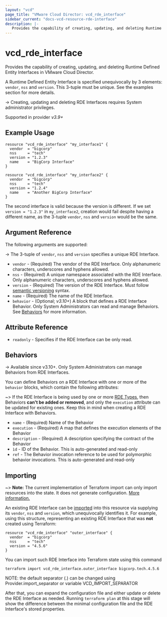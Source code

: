 ```yaml
---
layout: "vcd"
page_title: "VMware Cloud Director: vcd_rde_interface"
sidebar_current: "docs-vcd-resource-rde-interface"
description: |-
   Provides the capability of creating, updating, and deleting Runtime Defined Entity Interfaces in VMware Cloud Director.
---
```


# vcd\_rde\_interface

Provides the capability of creating, updating, and deleting Runtime Defined Entity Interfaces in VMware Cloud Director.

A Runtime Defined Entity Interface is specified unequivocally by 3 elements: `vendor`, `nss` and `version`. This
3-tuple must be unique. See the examples section for more details.

-> Creating, updating and deleting RDE Interfaces requires System administrator privileges.

Supported in provider *v3.9+*

## Example Usage

```hcl
resource "vcd_rde_interface" "my_interface1" {
  vendor  = "bigcorp"
  nss     = "tech"
  version = "1.2.3"
  name    = "BigCorp Interface"
}

resource "vcd_rde_interface" "my_interface2" {
  vendor  = "bigcorp"
  nss     = "tech"
  version = "1.2.4"
  name    = "Another BigCorp Interface"
}
```

The second interface is valid because the version is different. If we set `version = "1.2.3"` in `my_interface2`,
creation would fail despite having a different name, as the 3-tuple `vendor`, `nss` and `version` would be the same.

## Argument Reference

The following arguments are supported:

-> The 3-tuple of `vendor`, `nss` and `version` specifies a unique RDE Interface.

* `vendor` - (Required) The vendor of the RDE Interface. Only alphanumeric characters, underscores and hyphens allowed.
* `nss` - (Required) A unique namespace associated with the RDE Interface. Only alphanumeric characters, underscores and hyphens allowed.
* `version` - (Required) The version of the RDE Interface. Must follow [semantic versioning](https://semver.org/) syntax.
* `name` - (Required) The name of the RDE Interface.
* `behavior` - (Optional; *v3.10+*) A block that defines a RDE Interface Behavior. Only System Administrators can read and manage Behaviors.
  See [Behaviors](#behaviors) for more information.

## Attribute Reference

* `readonly` - Specifies if the RDE Interface can be only read.

## Behaviors

-> Available since v3.10+. Only System Administrators can manage Behaviors from RDE Interfaces.

You can define Behaviors on a RDE Interface with one or more of the `behavior` blocks, which contain the following
attributes:

~> If the RDE Interface is being used by one or more [RDE Types](/providers/vmware/vcd/latest/docs/resources/rde_types),
then Behaviors **can't be added or removed**, and only the `execution` attribute can be updated for existing ones.
Keep this in mind when creating a RDE Interface with Behaviors.

* `name` - (Required) Name of the Behavior
* `execution` - (Required) A map that defines the execution elements of the Behavior
* `description` - (Required) A description specifying the contract of the Behavior
* `ìd` - ID of the Behavior. This is auto-generated and read-only
* `ref` - The Behavior invocation reference to be used for polymorphic behavior invocations. This is auto-generated and read-only

## Importing

~> **Note:** The current implementation of Terraform import can only import resources into the state. It does not generate
configuration. [More information.][docs-import]

An existing RDE Interface can be [imported][docs-import] into this resource via supplying its `vendor`, `nss` and `version`, which
unequivocally identifies it.
For example, using this structure, representing an existing RDE Interface that was **not** created using Terraform:

```hcl
resource "vcd_rde_interface" "outer_interface" {
  vendor  = "bigcorp"
  nss     = "tech"
  version = "4.5.6"
}
```

You can import such RDE Interface into Terraform state using this command

```
terraform import vcd_rde_interface.outer_interface bigcorp.tech.4.5.6
```

NOTE: the default separator (.) can be changed using Provider.import_separator or variable VCD_IMPORT_SEPARATOR

[docs-import]:https://www.terraform.io/docs/import/

After that, you can expand the configuration file and either update or delete the RDE Interface as needed. Running `terraform plan`
at this stage will show the difference between the minimal configuration file and the RDE Interface's stored properties.
